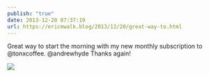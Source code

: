 ```yaml
---
publish: "true"
date: 2013-12-20 07:37:19
url: https://ericmwalk.blog/2013/12/20/great-way-to.html
---
```


Great way to start the morning with my new monthly subscription to @tonxcoffee. @andrewhyde Thanks again!

![](https://ericmwalk.blog/uploads/2022/40c9a683ef.jpg)
